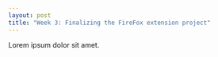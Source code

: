 ```yaml
---
layout: post
title: "Week 3: Finalizing the FireFox extension project"
---
```



Lorem ipsum dolor sit amet.

